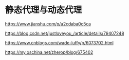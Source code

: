 # 静态代理与动态代理

https://www.jianshu.com/p/a2cdaba0c5ca

https://blog.csdn.net/justloveyou_/article/details/79407248

https://www.cnblogs.com/wade-luffy/p/6073702.html

https://my.oschina.net/zherop/blog/675402